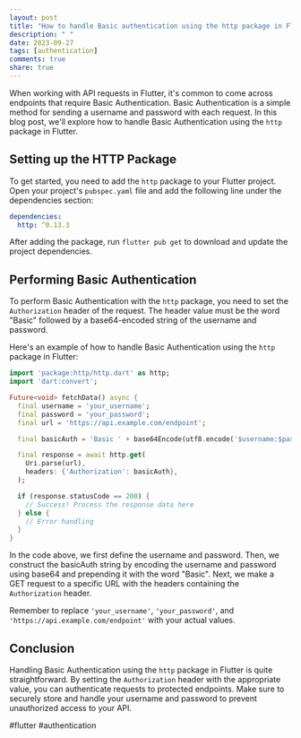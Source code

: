 ```yaml
---
layout: post
title: "How to handle Basic authentication using the http package in Flutter?"
description: " "
date: 2023-09-27
tags: [authentication]
comments: true
share: true
---
```


When working with API requests in Flutter, it's common to come across endpoints that require Basic Authentication. Basic Authentication is a simple method for sending a username and password with each request. In this blog post, we'll explore how to handle Basic Authentication using the `http` package in Flutter.

## Setting up the HTTP Package

To get started, you need to add the `http` package to your Flutter project. Open your project's `pubspec.yaml` file and add the following line under the dependencies section:

```yaml
dependencies:
  http: ^0.13.3
```

After adding the package, run `flutter pub get` to download and update the project dependencies.

## Performing Basic Authentication

To perform Basic Authentication with the `http` package, you need to set the `Authorization` header of the request. The header value must be the word "Basic" followed by a base64-encoded string of the username and password.

Here's an example of how to handle Basic Authentication using the `http` package in Flutter:

```dart
import 'package:http/http.dart' as http;
import 'dart:convert';

Future<void> fetchData() async {
  final username = 'your_username';
  final password = 'your_password';
  final url = 'https://api.example.com/endpoint';

  final basicAuth = 'Basic ' + base64Encode(utf8.encode('$username:$password'));

  final response = await http.get(
    Uri.parse(url),
    headers: {'Authorization': basicAuth},
  );

  if (response.statusCode == 200) {
    // Success! Process the response data here
  } else {
    // Error handling
  }
}
```

In the code above, we first define the username and password. Then, we construct the basicAuth string by encoding the username and password using base64 and prepending it with the word "Basic". Next, we make a GET request to a specific URL with the headers containing the `Authorization` header.

Remember to replace `'your_username'`, `'your_password'`, and `'https://api.example.com/endpoint'` with your actual values.

## Conclusion

Handling Basic Authentication using the `http` package in Flutter is quite straightforward. By setting the `Authorization` header with the appropriate value, you can authenticate requests to protected endpoints. Make sure to securely store and handle your username and password to prevent unauthorized access to your API.

#flutter #authentication